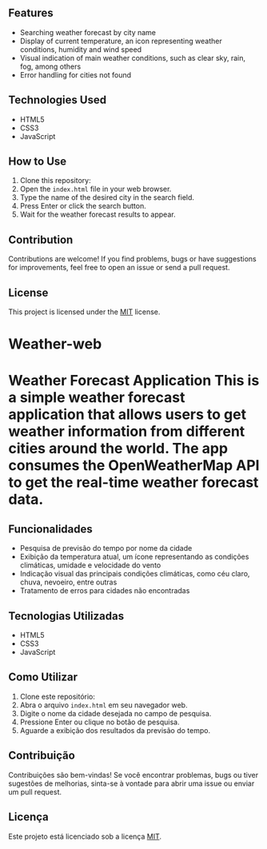 ## Features

- Searching weather forecast by city name
- Display of current temperature, an icon representing weather conditions, humidity and wind speed
- Visual indication of main weather conditions, such as clear sky, rain, fog, among others
- Error handling for cities not found

## Technologies Used

- HTML5
- CSS3
- JavaScript

## How to Use

1. Clone this repository:
2. Open the `index.html` file in your web browser.
3. Type the name of the desired city in the search field.
4. Press Enter or click the search button.
5. Wait for the weather forecast results to appear.

## Contribution

Contributions are welcome! If you find problems, bugs or have suggestions for improvements, feel free to open an issue or send a pull request.

## License

This project is licensed under the [MIT](https://opensource.org/licenses/MIT) license.


# Weather-web
# Weather Forecast Application This is a simple weather forecast application that allows users to get weather information from different cities around the world. The app consumes the OpenWeatherMap API to get the real-time weather forecast data.
## Funcionalidades

- Pesquisa de previsão do tempo por nome da cidade
- Exibição da temperatura atual, um ícone representando as condições climáticas, umidade e velocidade do vento
- Indicação visual das principais condições climáticas, como céu claro, chuva, nevoeiro, entre outras
- Tratamento de erros para cidades não encontradas

## Tecnologias Utilizadas

- HTML5
- CSS3
- JavaScript

## Como Utilizar

1. Clone este repositório:
2. Abra o arquivo `index.html` em seu navegador web.
3. Digite o nome da cidade desejada no campo de pesquisa.
4. Pressione Enter ou clique no botão de pesquisa.
5. Aguarde a exibição dos resultados da previsão do tempo.

## Contribuição

Contribuições são bem-vindas! Se você encontrar problemas, bugs ou tiver sugestões de melhorias, sinta-se à vontade para abrir uma issue ou enviar um pull request.

## Licença

Este projeto está licenciado sob a licença [MIT](https://opensource.org/licenses/MIT).





